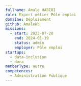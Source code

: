 ```yaml
---
fullname: Amale HABIBI
role: Expert métier Pôle emploi
domaine: Déploiement
github: AmaleHb
missions:
  - start: 2023-07-20
    end: 2024-01-19
    status: admin
    employer: Pôle emploi
startups:
  - data-inclusion
  - dora
memberType: autre
competences:
  - Administration Publique
---
```

